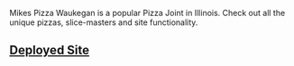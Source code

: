 Mikes Pizza Waukegan is a popular Pizza Joint in Illinois. Check out all the unique pizzas, slice-masters and site functionality.

## [Deployed Site](https://mikes-pizza.markambrocio.com/)
